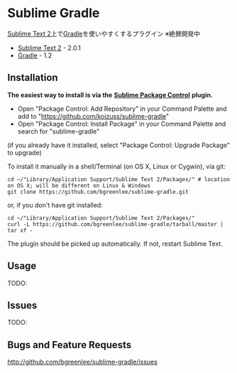 # Sublime Gradle

[Sublime Text 2](http://www.sublimetext.com/)上で[Gradle](http://www.gradle.org/)を使いやすくするプラグイン
※絶賛開発中

* [Sublime Text 2](http://www.sublimetext.com/) - 2.0.1
* [Gradle](http://www.gradle.org/) - 1.2

## Installation

**The easiest way to install is via the** [**Sublime Package Control**](http://wbond.net/sublime_packages/package_control) **plugin.**
+ Open "Package Control: Add Repository" in your Command Palette and add to "https://github.com/koizuss/sublime-gradle"
+ Open "Package Control: Install Package" in your Command Palette and search for "sublime-gradle"

(if you already have it installed, select "Package Control: Upgrade Package" to upgrade)

To install it manually in a shell/Terminal (on OS X, Linux or Cygwin), via git:

    cd ~/"Library/Application Support/Sublime Text 2/Packages/" # location on OS X; will be different on Linux & Windows
    git clone https://github.com/bgreenlee/sublime-gradle.git

or, if you don't have git installed:

    cd ~/"Library/Application Support/Sublime Text 2/Packages/"
    curl -L https://github.com/bgreenlee/sublime-gradle/tarball/master | tar xf -

The plugin should be picked up automatically. If not, restart Sublime Text.

## Usage

TODO:

## Issues

TODO:

## Bugs and Feature Requests

<http://github.com/bgreenlee/sublime-gradle/issues>